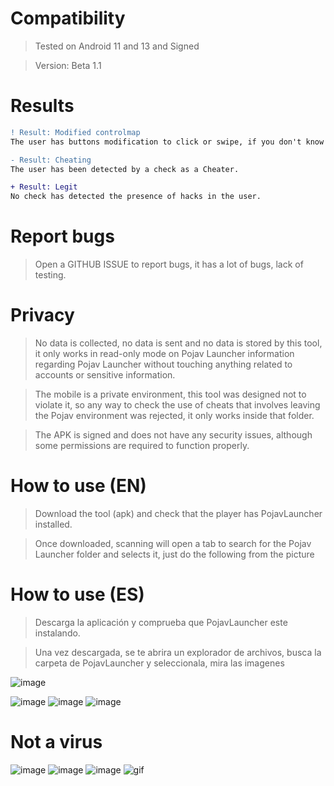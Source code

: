 # Compatibility
> Tested on Android 11 and 13 and Signed

> Version: Beta 1.1

# Results
```diff
! Result: Modified controlmap
The user has buttons modification to click or swipe, if you don't know what it is ignore it and consider it legit.
```

```diff
- Result: Cheating
The user has been detected by a check as a Cheater.
```

```diff
+ Result: Legit
No check has detected the presence of hacks in the user.
```

# Report bugs
> Open a GITHUB ISSUE to report bugs, it has a lot of bugs, lack of testing.

# Privacy
> No data is collected, no data is sent and no data is stored by this tool, it only works in read-only mode on Pojav Launcher information regarding Pojav Launcher without touching anything related to accounts or sensitive information.

> The mobile is a private environment, this tool was designed not to violate it, so any way to check the use of cheats that involves leaving the Pojav environment was rejected, it only works inside that folder.

> The APK is signed and does not have any security issues, although some permissions are required to function properly.

# How to use (EN)
> Download the tool (apk) and check that the player has PojavLauncher installed.

> Once downloaded, scanning will open a tab to search for the Pojav Launcher folder and selects it, just do the following from the picture



# How to use (ES)
> Descarga la aplicación y comprueba que PojavLauncher este instalando.

> Una vez descargada, se te abrira un explorador de archivos, busca la carpeta de PojavLauncher y seleccionala, mira las imagenes

![image](https://github.com/nay-cat/Shard-screenshare-tool/assets/63517637/56eebc84-d2b8-4364-83b6-6af27c1f9506)

![image](https://github.com/nay-cat/Shard-screenshare-tool/assets/63517637/60cbce48-1f2d-4a3a-b25c-d62a9f7216f8)
![image](https://github.com/nay-cat/Shard-screenshare-tool/assets/63517637/f87de2f2-e303-4ba7-81d8-b00625f7e833)
![image](https://github.com/nay-cat/Shard-screenshare-tool/assets/63517637/64124870-49fe-45fd-bb63-1876faceda3c)

# Not a virus

![image](https://github.com/nay-cat/Shard-screenshare-tool/assets/63517637/02c66140-8288-4164-802d-d570574c9987)
![image](https://github.com/nay-cat/Shard-screenshare-tool/assets/63517637/d76ea205-a82b-481b-8606-022005c6f335)
![image](https://github.com/nay-cat/Shard-screenshare-tool/assets/63517637/d251ce50-506a-499c-b281-3380a8b404be)
![gif](https://github.com/nay-cat/Shard-screenshare-tool/assets/63517637/ff8756bf-52a5-4671-8864-dcf371c589c6)

